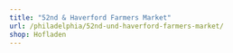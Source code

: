 ```yaml
---
title: "52nd & Haverford Farmers Market"
url: /philadelphia/52nd-und-haverford-farmers-market/
shop: Hofladen
---
```

